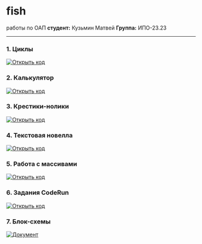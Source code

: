 # fish
работы по ОАП
**студент:** Кузьмин Матвей
**Группа:** ИПО-23.23  

---


### 1. Циклы
[![Открыть код](https://img.shields.io/badge/Код-calkuleter-blue)]([https://github.com/flash1818/fishmen/tree/main/%D1%86%D0%B8%D0%BA%D0%BB](https://github.com/matthew6911/fish/tree/main/calkuleter))


### 2. Калькулятор
[![Открыть код](https://img.shields.io/badge/Код-КАЛЬКУЛЯТОР-green)](https://github.com/flash1818/fishmen/tree/main/%D0%BA%D0%B0%D0%BB%D1%8C%D0%BA%D1%83%D0%BB%D1%8F%D1%82%D0%BE%D1%80)

### 3. Крестики-нолики
[![Открыть код](https://img.shields.io/badge/Код-КРЕСТИКИ--НОЛИКИ-red)](https://github.com/flash1818/fishmen/tree/main/%D0%BA%D1%80%D0%B5%D1%81%D1%82%D0%B8%D0%BA%D0%B8%20%D0%BD%D0%BE%D0%BB%D0%B8%D0%BA%D0%B8)


### 4. Текстовая новелла
[![Открыть код](https://img.shields.io/badge/Код-НОВЕЛЛА-purple)](https://github.com/flash1818/fishmen/tree/main/%D0%BD%D0%B0%D0%B2%D0%B5%D0%BB%D0%B0)


### 5. Работа с массивами
[![Открыть код](https://img.shields.io/badge/Код-МАССИВЫ-orange)](https://github.com/flash1818/fishmen/tree/main/%D0%BC%D0%B0%D1%81%D0%B8%D0%B2)


### 6. Задания CodeRun
[![Открыть код](https://img.shields.io/badge/Код-CODERUN-blue)](https://github.com/flash1818/fishmen/tree/main/coderun)

### 7. Блок-схемы
[![Документ](https://img.shields.io/badge/Документ-БЛОК--СХЕМА-yellow)](https://github.com/flash1818/fishmen/tree/main/%D0%B1%D0%BB%D0%BE%D0%BA-%D1%81%D1%85%D0%B5%D0%BC%D0%B0)
